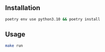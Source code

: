 ## Installation

```bash
poetry env use python3.10 && poetry install
```

## Usage

```sh
make run
```
